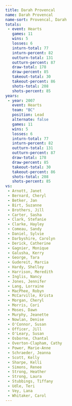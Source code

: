 ```yaml
---
title: Darah Provencal
name: Darah Provencal
name-sort: Provencal, Darah
totals:
 - event: Hearts
   games: 11
   wins: 5
   losses: 6
   inturn-total: 77
   inturn-percent: 82
   outturn-total: 131
   outturn-percent: 87
   draw-total: 178
   draw-percent: 85
   takeout-total: 30
   takeout-percent: 86
   shots-total: 208
   shots-percent: 85
years:
 - year: 2007
   event: Hearts
   team: "BC"
   position: Lead
   alternate: false
   games: 11
   wins: 5
   losses: 6
   inturn-total: 77
   inturn-percent: 82
   outturn-total: 131
   outturn-percent: 87
   draw-total: 178
   draw-percent: 85
   takeout-total: 30
   takeout-percent: 86
   shots-total: 208
   shots-percent: 85
vs:
 - Arnott, Janet
 - Bernard, Cheryl
 - Betker, Jan
 - Birt, Suzanne
 - Brothers, Jill
 - Carter, Sasha
 - Clark, Stefanie
 - Clarke, Hayley
 - Comeau, Sandy
 - Daniel, Sylvie
 - Darbyshire, Carolyn
 - Derick, Catherine
 - Gagnier, Monique
 - Galusha, Kerry
 - George, Tara
 - Gudereit, Marcia
 - Hardy, Shelley
 - Harrison, Meredith
 - Inglis, Nancy
 - Jones, Jennifer
 - Lang, Lorraine
 - MacPhee, Robyn
 - McCarville, Krista
 - Morgan, Cheryl
 - Morris, Cori
 - Moses, Dawn
 - Murphy, Jeanette
 - Nowlan, Denise
 - O'Connor, Susan
 - Officer, Jill
 - O'Leary, Susan
 - Osborne, Chantal
 - Overton-Clapham, Cathy
 - Power, Marie-Anne
 - Schraeder, Jeanna
 - Scott, Kelly
 - Sharpe, Kelli
 - Simons, Renee
 - Strong, Heather
 - Strong, Laura
 - Stubbings, Tiffany
 - Udle, Teri
 - Vey, Lana
 - Whitaker, Carol
---
```

